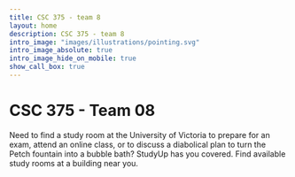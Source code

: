 ```yaml
---
title: CSC 375 - team 8
layout: home
description: CSC 375 - team 8
intro_image: "images/illustrations/pointing.svg"
intro_image_absolute: true
intro_image_hide_on_mobile: true
show_call_box: true
---
```


# CSC 375 - Team 08

Need to find a study room at the University of Victoria to prepare for an exam, attend an online class, or to discuss a diabolical plan to turn the Petch fountain into a bubble bath? StudyUp has you covered. Find available study rooms at a building near you.